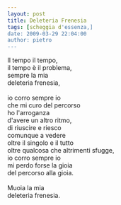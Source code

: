 ```yaml
---
layout: post
title: Deleteria Frenesia
tags: [scheggia d'essenza,]
date: 2009-03-29 22:04:00
author: pietro
---
```

Il tempo il tempo,<br/>il tempo è il problema,<br/>sempre la mia<br/>deleteria frenesia,<br/><br/>io corro sempre io<br/>che mi curo del percorso<br/>ho l'arroganza<br/>d'avere un altro ritmo,<br/>di riuscire e riesco<br/>comunque a vedere<br/>oltre il singolo e il tutto<br/>oltre qualcosa che altrimenti sfugge,<br/>io corro sempre io<br/>mi perdo forse la gioia<br/>del percorso alla gioia.<br/><br/>Muoia la mia<br/>deleteria frenesia.
